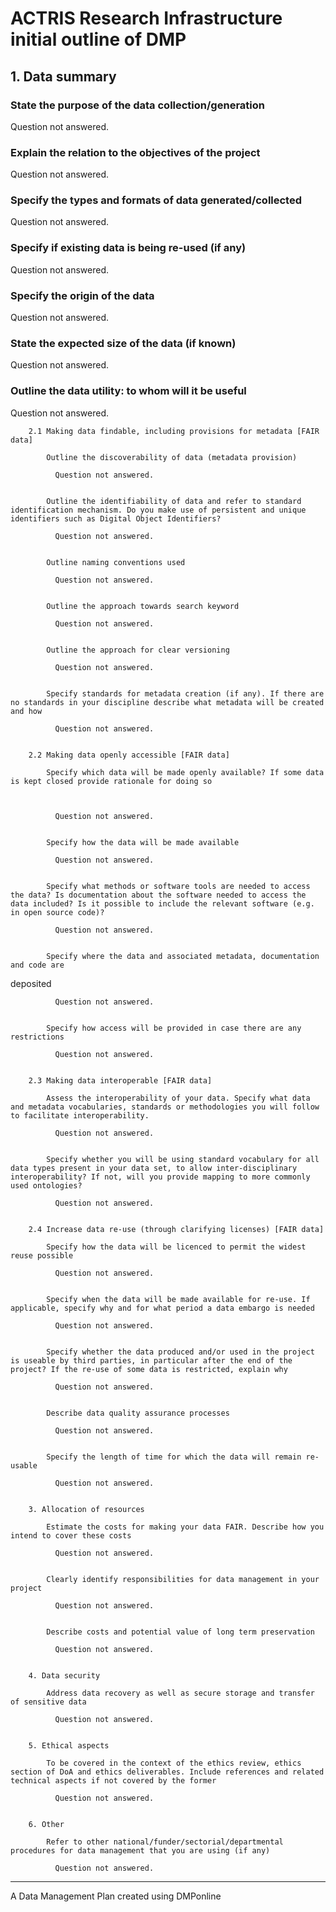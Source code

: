 # ACTRIS Research Infrastructure initial outline of DMP

## 1. Data summary

### State the purpose of the data collection/generation

  Question not answered.


### Explain the relation to the objectives of the project

  Question not answered.


### Specify the types and formats of data generated/collected

  Question not answered.


### Specify if existing data is being re-used (if any)

  Question not answered.


### Specify the origin of the data

  Question not answered.


### State the expected size of the data (if known)

  Question not answered.


### Outline the data utility: to whom will it be useful

  Question not answered.


        2.1 Making data findable, including provisions for metadata [FAIR data]

            Outline the discoverability of data (metadata provision)

              Question not answered.


            Outline the identifiability of data and refer to standard identification mechanism. Do you make use of persistent and unique identifiers such as Digital Object Identifiers?

              Question not answered.


            Outline naming conventions used

              Question not answered.


            Outline the approach towards search keyword

              Question not answered.


            Outline the approach for clear versioning

              Question not answered.


            Specify standards for metadata creation (if any). If there are no standards in your discipline describe what metadata will be created and how

              Question not answered.


        2.2 Making data openly accessible [FAIR data]

            Specify which data will be made openly available? If some data is kept closed provide rationale for doing so



              Question not answered.


            Specify how the data will be made available

              Question not answered.


            Specify what methods or software tools are needed to access the data? Is documentation about the software needed to access the data included? Is it possible to include the relevant software (e.g. in open source code)?

              Question not answered.


            Specify where the data and associated metadata, documentation and code are

deposited

              Question not answered.


            Specify how access will be provided in case there are any restrictions

              Question not answered.


        2.3 Making data interoperable [FAIR data]

            Assess the interoperability of your data. Specify what data and metadata vocabularies, standards or methodologies you will follow to facilitate interoperability. 

              Question not answered.


            Specify whether you will be using standard vocabulary for all data types present in your data set, to allow inter-disciplinary interoperability? If not, will you provide mapping to more commonly used ontologies?

              Question not answered.


        2.4 Increase data re-use (through clarifying licenses) [FAIR data]

            Specify how the data will be licenced to permit the widest reuse possible

              Question not answered.


            Specify when the data will be made available for re-use. If applicable, specify why and for what period a data embargo is needed 

              Question not answered.


            Specify whether the data produced and/or used in the project is useable by third parties, in particular after the end of the project? If the re-use of some data is restricted, explain why

              Question not answered.


            Describe data quality assurance processes

              Question not answered.


            Specify the length of time for which the data will remain re-usable

              Question not answered.


        3. Allocation of resources

            Estimate the costs for making your data FAIR. Describe how you intend to cover these costs

              Question not answered.


            Clearly identify responsibilities for data management in your project

              Question not answered.


            Describe costs and potential value of long term preservation

              Question not answered.


        4. Data security

            Address data recovery as well as secure storage and transfer of sensitive data 

              Question not answered.


        5. Ethical aspects

            To be covered in the context of the ethics review, ethics section of DoA and ethics deliverables. Include references and related technical aspects if not covered by the former 

              Question not answered.


        6. Other

            Refer to other national/funder/sectorial/departmental procedures for data management that you are using (if any) 

              Question not answered.


----------------------------------------------------------
A Data Management Plan created using DMPonline
